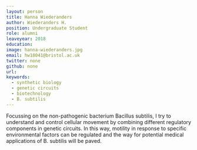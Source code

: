 ```yaml
---
layout: person
title: Hanna Wiederanders
author: Wiederanders H.
position: Undergraduate Student
role: alumni
leaveyear: 2018
education:
image: hanna-wiederanders.jpg
email: hw18041@bristol.ac.uk
twitter: none
github: none
url: 
keywords:
  - synthetic biology
  - genetic circuits
  - biotechnology
  - B. subtilis 
---
```

Focussing on the non-pathogenic bacterium Bacillus subtilis, I try to understand and control cellular movement by combining different regulatory components in genetic circuits. In this way, motility in response to specific environmental factors can be regulated and the way for potential medical applications of B. subtilis will be paved.
